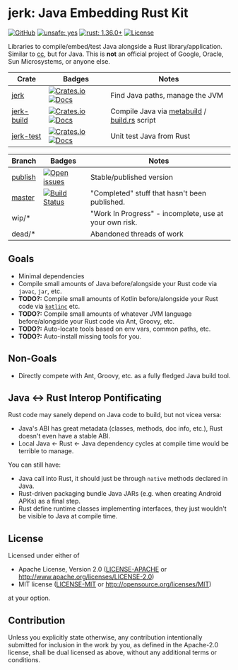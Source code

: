 # **jerk**: **J**ava **E**mbedding **R**ust **K**it

[![GitHub](https://img.shields.io/github/stars/MaulingMonkey/jerk.svg?label=GitHub&style=social)](https://github.com/MaulingMonkey/jerk)
[![unsafe: yes](https://img.shields.io/github/search/MaulingMonkey/jerk/unsafe%2bextension%3Ars?color=yellow&label=unsafe)](https://github.com/MaulingMonkey/jerk/search?q=unsafe+extension%3Ars)
[![rust: 1.36.0+](https://img.shields.io/badge/rust-1.36.0%2B-green.svg)](https://gist.github.com/MaulingMonkey/c81a9f18811079f19326dac4daa5a359#minimum-supported-rust-versions-msrv)
[![License](https://img.shields.io/crates/l/jerk.svg)](https://github.com/MaulingMonkey/jerk)

Libraries to compile/embed/test Java alongside a Rust library/application.
Similar to [cc], but for Java.
This is **not** an official project of Google, Oracle, Sun Microsystems, or anyone else.

| Crate         | Badges | Notes |
| ------------- | ------ | ----- |
| [jerk](https://github.com/MaulingMonkey/jerk/tree/master/jerk)                | [![Crates.io](https://img.shields.io/crates/v/jerk.svg)](https://crates.io/crates/jerk)             [![Docs](https://docs.rs/jerk/badge.svg)](https://docs.rs/jerk/)              | Find Java paths, manage the JVM
| [jerk-build](https://github.com/MaulingMonkey/jerk/tree/master/jerk-build)    | [![Crates.io](https://img.shields.io/crates/v/jerk-build.svg)](https://crates.io/crates/jerk-build) [![Docs](https://docs.rs/jerk-build/badge.svg)](https://docs.rs/jerk-build/)  | Compile Java via [metabuild] / [build.rs] script
| [jerk-test](https://github.com/MaulingMonkey/jerk/tree/master/jerk-test)      | [![Crates.io](https://img.shields.io/crates/v/jerk-test.svg)](https://crates.io/crates/jerk-test)   [![Docs](https://docs.rs/jerk-test/badge.svg)](https://docs.rs/jerk-test/)    | Unit test Java from Rust

| Branch | Badges | Notes |
| ------ | ------ | ----- |
| [publish](https://github.com/MaulingMonkey/jerk/tree/publish) | [![Open issues](https://img.shields.io/github/issues-raw/MaulingMonkey/jerk.svg)](https://github.com/MaulingMonkey/jerk/issues) | Stable/published version
| [master](https://github.com/MaulingMonkey/jerk/tree/master)   | [![Build Status](https://travis-ci.org/MaulingMonkey/jerk.svg)](https://travis-ci.org/MaulingMonkey/jerk) | "Completed" stuff that hasn't been published.
| wip/*                                                         | | "Work In Progress" - incomplete, use at your own risk.
| dead/*                                                        | | Abandoned threads of work

## Goals

* Minimal dependencies
* Compile small amounts of Java before/alongside your Rust code via `javac`, `jar`, etc.
* **TODO?:** Compile small amounts of Kotlin before/alongside your Rust code via [`kotlinc`] etc.
* **TODO?:** Compile small amounts of whatever JVM language before/alongside your Rust code via Ant, Groovy, etc.
* **TODO?:** Auto-locate tools based on env vars, common paths, etc.
* **TODO?:** Auto-install missing tools for you.

## Non-Goals

* Directly compete with Ant, Groovy, etc. as a fully fledged Java build tool.

## Java <-> Rust Interop Pontificating

Rust code may sanely depend on Java code to build, but not vicea versa:
* Java's ABI has great metadata (classes, methods, doc info, etc.), Rust doesn't even have a stable ABI.
* Local Java <- Rust <- Java dependency cycles at compile time would be terrible to manage.

You can still have:
* Java call into Rust, it should just be through `native` methods declared in Java.
* Rust-driven packaging bundle Java JARs (e.g. when creating Android APKs) as a final step.
* Rust define runtime classes implementing interfaces, they just wouldn't be visible to Java at compile time.

## License

Licensed under either of

* Apache License, Version 2.0 ([LICENSE-APACHE](LICENSE-APACHE) or http://www.apache.org/licenses/LICENSE-2.0)
* MIT license ([LICENSE-MIT](LICENSE-MIT) or http://opensource.org/licenses/MIT)

at your option.

## Contribution

Unless you explicitly state otherwise, any contribution intentionally submitted
for inclusion in the work by you, as defined in the Apache-2.0 license, shall be
dual licensed as above, without any additional terms or conditions.

<!-- https://doc.rust-lang.org/1.4.0/complement-project-faq.html#why-dual-mit/asl2-license? -->
<!-- https://rust-lang-nursery.github.io/api-guidelines/necessities.html#crate-and-its-dependencies-have-a-permissive-license-c-permissive -->
<!-- https://choosealicense.com/licenses/apache-2.0/ -->
<!-- https://choosealicense.com/licenses/mit/ -->

[cc]:                       https://crates.io/crates/cc
[`kotlinc`]:                https://kotlinlang.org/docs/tutorials/command-line.html
[build.rs]:                 https://doc.rust-lang.org/cargo/reference/build-scripts.html
[metabuild]:                https://github.com/rust-lang/rfcs/blob/master/text/2196-metabuild.md
